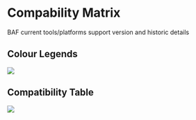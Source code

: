 # Compability Matrix
BAF current tools/platforms support version and historic details 
## Colour Legends
![](./_static/legends.png)
## Compatibility Table
![](./_static/compatibility_matrix.png)